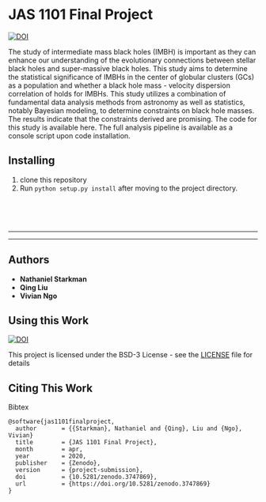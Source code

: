 # JAS 1101 Final Project

[![DOI](https://zenodo.org/badge/235708912.svg)](https://zenodo.org/badge/latestdoi/235708912)

The study of intermediate mass black holes (IMBH) is important as they can enhance our understanding of the evolutionary connections between stellar black holes and super-massive black holes. This study aims to determine the statistical significance of IMBHs in the center of globular clusters (GCs) as a population and whether a black hole mass - velocity dispersion correlation of holds for IMBHs. This study utilizes a combination of fundamental data analysis methods from astronomy as well as statistics, notably Bayesian modeling, to determine constraints on black hole masses. The results indicate that the constraints derived are promising. The code for this study is available here. The full analysis pipeline is available as a console script upon code installation.

## Installing

1. clone this repository
2. Run `python setup.py install` after moving to the project directory.



<br><br><br>

- - -
- - -

## Authors

* **Nathaniel Starkman**
* **Qing Liu**
* **Vivian Ngo**


## Using this Work

[![DOI](https://zenodo.org/badge/235708912.svg)](https://zenodo.org/badge/latestdoi/235708912)

This project is licensed under the BSD-3 License - see the [LICENSE](LICENSE.md) file for details


## Citing This Work

Bibtex
```
@software{jas1101finalproject,
  author       = {{Starkman}, Nathaniel and {Qing}, Liu and {Ngo}, Vivian}
  title        = {JAS 1101 Final Project},
  month        = apr,
  year         = 2020,
  publisher    = {Zenodo},
  version      = {project-submission},
  doi          = {10.5281/zenodo.3747869},
  url          = {https://doi.org/10.5281/zenodo.3747869}
}
```
